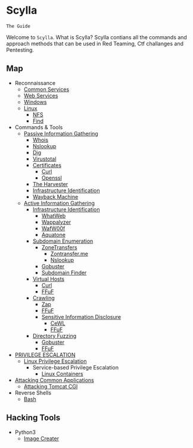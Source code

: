 # Scylla
`The Guide`

Welcome to `Scylla`. What is Scylla?
Scylla contians all the commands and approach methods that can be used in Red Teaming, Ctf challanges and Pentesting.

## Map
- Reconnaissance
  - [Common Services](/assets/common-services.md)
  - [Web Services]()
  - [Windows]()
  - [Linux](/assets/linux-rec.md)
    - [NFS]()
    - [Find]()
- Commands & Tools
  - [Passive Information Gathering](/assets/passive-tools.md)
    - [Whois](https://github.com/bericontraster/Scylla/blob/main/assets/passive-tools.md#whois)
    - [Nslookup](https://github.com/bericontraster/Scylla/blob/main/assets/passive-tools.md#nslookup)
    - [Dig](https://github.com/bericontraster/Scylla/blob/main/assets/passive-tools.md#dig)
    - [Virustotal](https://github.com/bericontraster/Scylla/blob/main/assets/passive-tools.md#virustotal)
    - [Certificates](https://github.com/bericontraster/Scylla/blob/main/assets/passive-tools.md#certificates)
      - [Curl](https://github.com/bericontraster/Scylla/blob/main/assets/passive-tools.md#curl)
      - [Openssl](https://github.com/bericontraster/Scylla/blob/main/assets/passive-tools.md#openssl)
    - [The Harvester](https://github.com/bericontraster/Scylla/blob/main/assets/active-information-gathering.md#WafW00f)
    - [Infrastructure Identification](https://github.com/bericontraster/Scylla/blob/main/assets/infrastructure-identification-passive.md)
    - [Wayback Machine](https://github.com/bericontraster/Scylla/blob/main/assets/wayback-machine-passive.md)
  - [Active Information Gathering](/assets/active-information-gathering.md)
    - [Infrastructure Identification](https://github.com/bericontraster/Scylla/blob/main/assets/active-information-gathering.md#)
      - [WhatWeb](https://github.com/bericontraster/Scylla/blob/main/assets/active-information-gathering.md#WhatWeb)
      - [Wappalyzer](https://github.com/bericontraster/Scylla/blob/main/assets/active-information-gathering.md#Wappalyzer)
      - [WafW00f](https://github.com/bericontraster/Scylla/blob/main/assets/active-information-gathering.md#WafW00f)
      - [Aquatone](https://github.com/bericontraster/Scylla/blob/main/assets/active-information-gathering.md#Aquatone)
    - [Subdomain Enumeration](/assets/subdomain-enumeration-active.md)
      - [ZoneTransfers](https://github.com/bericontraster/Scylla/blob/main/assets/subdomain-enumeration-active.md#zontransferme)
        - [Zontransfer.me](https://github.com/bericontraster/Scylla/blob/main/assets/subdomain-enumeration-active.md#Zontransfer.me)
        - [Nslookup](https://github.com/bericontraster/Scylla/blob/main/assets/subdomain-enumeration-active.md#Nslookup)
      - [Gobuster](https://github.com/bericontraster/Scylla/blob/main/assets/subdomain-enumeration-active.md#Gobuster)
      - [Subdomain Finder](https://github.com/bericontraster/Scylla/blob/main/assets/subdomain-enumeration-active.md#SubdomainFinder)
    - [Virtual Hosts](/assets/virtual-hosts.active.md)
      - [Curl](https://github.com/bericontraster/Scylla/blob/main/assets/virtual-hosts.active.md#Curl)
      - [FFuF](https://github.com/bericontraster/Scylla/blob/main/assets/virtual-hosts.active.md#FFuF)
    - [Crawling](/assets/crawling-active.md)
      - [Zap](https://github.com/bericontraster/Scylla/blob/main/assets/crawling-active.md#zap)
      - [FFuF](https://github.com/bericontraster/Scylla/blob/main/assets/crawling-active.md#ffuf)
      - [Sensitive Information Disclosure](https://github.com/bericontraster/Scylla/blob/main/assets/crawling-active.md#sensitive-information-disclosure)
        - [CeWL](https://github.com/bericontraster/Scylla/blob/main/assets/crawling-active.md#cewl)
        - [FFuF](https://github.com/bericontraster/Scylla/blob/main/assets/crawling-active.md#cewl)
    - [Directory Fuzzing](/assets/active-information-gathering.md)
      - [Gobuster](https://github.com/bericontraster/Scylla/blob/main/assets/active-information-gathering.md#gobuster)
      - [FFuF](https://github.com/bericontraster/Scylla/blob/main/assets/active-information-gathering.md#ffuf)
- [PRIVILEGE ESCALATION](/assets/privilege-escalation.md)
  - [Linux Privilege Escalation](/assets/linux-privilege-escalation.md)
    - Service-based Privilege Escalation
      - [Linux Containers](https://github.com/bericontraster/Scylla/blob/main/assets/linux-privilege-escalation.md#linux-containers---lxc)
- [Attacking Common Applications](/assets/attacking-common-web-apps.md)
  - [Attacking Tomcat CGI](https://github.com/bericontraster/Scylla/blob/main/assets/attacking-common-web-apps.md#attacking-tomcat-cgi)
- Reverse Shells
  - [Bash](https://github.com/bericontraster/Scylla/blob/main/assets/attacking-common-web-apps.md#attacking-common-gateway-interface-cgi-applications---shellshock)

## Hacking Tools
- Python3
  - [Image Creater](/assets/imagecreater.md)
